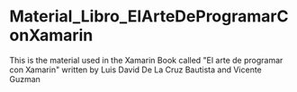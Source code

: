 # Material_Libro_ElArteDeProgramarConXamarin
This is the material used in the Xamarin Book called "El arte de programar con Xamarin" written by Luis David De La Cruz Bautista and Vicente Guzman
